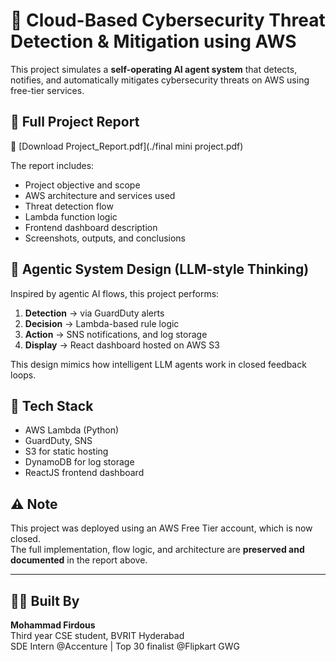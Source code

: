 # 🔐 Cloud-Based Cybersecurity Threat Detection & Mitigation using AWS

This project simulates a **self-operating AI agent system** that detects, notifies, and automatically mitigates cybersecurity threats on AWS using free-tier services.

## 📝 Full Project Report
📄 [Download Project_Report.pdf](./final mini project.pdf)

The report includes:
- Project objective and scope  
- AWS architecture and services used  
- Threat detection flow  
- Lambda function logic  
- Frontend dashboard description  
- Screenshots, outputs, and conclusions

## 🧠 Agentic System Design (LLM-style Thinking)

Inspired by agentic AI flows, this project performs:
1. **Detection** → via GuardDuty alerts  
2. **Decision** → Lambda-based rule logic  
3. **Action** → SNS notifications, and log storage  
4. **Display** → React dashboard hosted on AWS S3

This design mimics how intelligent LLM agents work in closed feedback loops.

## 🔧 Tech Stack

- AWS Lambda (Python)
- GuardDuty, SNS
- S3 for static hosting
- DynamoDB for log storage
- ReactJS frontend dashboard


## ⚠️ Note
This project was deployed using an AWS Free Tier account, which is now closed.  
The full implementation, flow logic, and architecture are **preserved and documented** in the report above.

---

## 👩‍💻 Built By
**Mohammad Firdous**  
Third year CSE student, BVRIT Hyderabad  
SDE Intern @Accenture | Top 30 finalist @Flipkart GWG  
